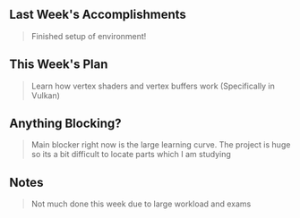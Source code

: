 ## Last Week's Accomplishments

> Finished setup of environment! 

## This Week's Plan

> Learn how vertex shaders and vertex buffers work (Specifically in Vulkan)


## Anything Blocking?

> Main blocker right now is the large learning curve. The project is huge so its a bit difficult 
to locate parts which I am studying 

## Notes

> Not much done this week due to large workload and exams

